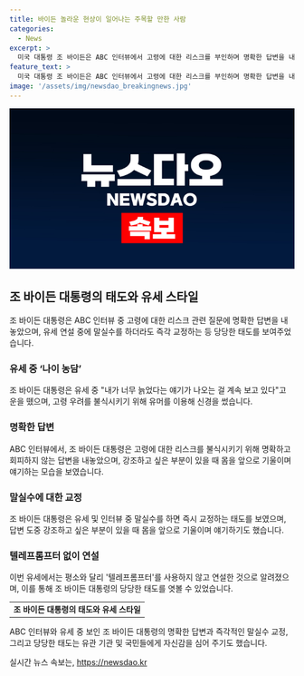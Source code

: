 ```yaml
---
title: 바이든 놀라운 현상이 일어나는 주목할 만한 사람
categories:
  - News
excerpt: >
  미국 대통령 조 바이든은 ABC 인터뷰에서 고령에 대한 리스크를 부인하며 명확한 답변을 내놓았다. 건강과 인지력 문제에 대한 우려를 강력히 부인하며 대선 후보로 남을 것을 강조했다. 유세 중에는 농담이나 발언에서 말실수를 하지 않으며, 강조하고 싶은 부분을 몸으로 보여주기도 했다. 또한, 텔레프롬프터를 사용하지 않고 진행한 연설은 토론 능력과 관련한 비판에 대한 대응으로 해석됐다.
feature_text: >
  미국 대통령 조 바이든은 ABC 인터뷰에서 고령에 대한 리스크를 부인하며 명확한 답변을 내놓았다. 건강과 인지력 문제에 대한 우려를 강력히 부인하며 대선 후보로 남을 것을 강조했다. 유세 중에는 농담이나 발언에서 말실수를 하지 않으며, 강조하고 싶은 부분을 몸으로 보여주기도 했다. 또한, 텔레프롬프터를 사용하지 않고 진행한 연설은 토론 능력과 관련한 비판에 대한 대응으로 해석됐다.
image: '/assets/img/newsdao_breakingnews.jpg'
---
```


<p><img src="/assets/img/newsdao_breakingnews.jpg" alt="pcversion 속보" /></p>

<h2 data-ke-size="size26">조 바이든 대통령의 태도와 유세 스타일</h2>

<p data-ke-size="size16">조 바이든 대통령은 ABC 인터뷰 중 고령에 대한 리스크 관련 질문에 명확한 답변을 내놓았으며, 유세 연설 중에 말실수를 하더라도 즉각 교정하는 등 당당한 태도를 보여주었습니다.</p>

<h3>유세 중 ‘나이 농담’</h3>

<p data-ke-size="size16">조 바이든 대통령은 유세 중 "내가 너무 늙었다는 얘기가 나오는 걸 계속 보고 있다"고 운을 뗐으며, 고령 우려를 불식시키기 위해 유머를 이용해 신경을 썼습니다.</p>

<h3>명확한 답변</h3>

<p data-ke-size="size16">ABC 인터뷰에서, 조 바이든 대통령은 고령에 대한 리스크를 불식시키기 위해 명확하고 회피하지 않는 답변을 내놓았으며, 강조하고 싶은 부분이 있을 때 몸을 앞으로 기울이며 얘기하는 모습을 보였습니다.</p>

<h3>말실수에 대한 교정</h3>

<p data-ke-size="size16">조 바이든 대통령은 유세 및 인터뷰 중 말실수를 하면 즉시 교정하는 태도를 보였으며, 답변 도중 강조하고 싶은 부분이 있을 때 몸을 앞으로 기울이며 얘기하기도 했습니다.</p>

<h3>텔레프롬프터 없이 연설</h3>

<p data-ke-size="size16">이번 유세에서는 평소와 달리 '텔레프롬프터'를 사용하지 않고 연설한 것으로 알려졌으며, 이를 통해 조 바이든 대통령의 당당한 태도를 엿볼 수 있었습니다.</p>

<table>
    <tr>
        <td style="text-align: center; height: 17px;"><b>조 바이든 대통령의 태도와 유세 스타일</b></td>
    </tr>
</table>

<p data-ke-size="size16">ABC 인터뷰와 유세 중 보인 조 바이든 대통령의 명확한 답변과 즉각적인 말실수 교정, 그리고 당당한 태도는 유관 기관 및 국민들에게 자신감을 심어 주기도 했습니다.</p>
실시간 뉴스 속보는, <a href="https://newsdao.kr" rel="dofollow">https://newsdao.kr</a>


